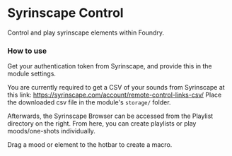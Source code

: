 # Syrinscape Control

Control and play syrinscape elements within Foundry.

### How to use
Get your authentication token from Syrinscape, and provide this in the module settings.

You are currently required to get a CSV of your sounds from Syrinscape at this link: https://syrinscape.com/account/remote-control-links-csv/
Place the downloaded csv file in the module's `storage/` folder.

Afterwards, the Syrinscape Browser can be accessed from the Playlist directory on the right. From here, you can create playlists or play moods/one-shots individually.

Drag a mood or element to the hotbar to create a macro.
